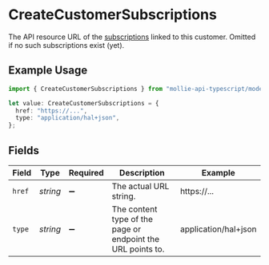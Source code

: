 # CreateCustomerSubscriptions

The API resource URL of the [subscriptions](list-subscriptions) linked to this customer. Omitted if no such
subscriptions exist (yet).

## Example Usage

```typescript
import { CreateCustomerSubscriptions } from "mollie-api-typescript/models/operations";

let value: CreateCustomerSubscriptions = {
  href: "https://...",
  type: "application/hal+json",
};
```

## Fields

| Field                                                       | Type                                                        | Required                                                    | Description                                                 | Example                                                     |
| ----------------------------------------------------------- | ----------------------------------------------------------- | ----------------------------------------------------------- | ----------------------------------------------------------- | ----------------------------------------------------------- |
| `href`                                                      | *string*                                                    | :heavy_minus_sign:                                          | The actual URL string.                                      | https://...                                                 |
| `type`                                                      | *string*                                                    | :heavy_minus_sign:                                          | The content type of the page or endpoint the URL points to. | application/hal+json                                        |